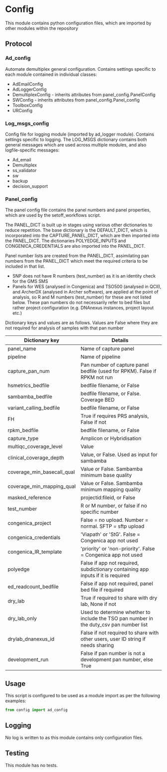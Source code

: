# Config

This module contains python configuration files, which are imported by other modules within the repository

## Protocol

### Ad_config

Automate demultiplex general configuration. Contains settings specific to each module contained in individual classes:
- AdEmailConfig
- AdLoggerConfig
- DemultiplexConfig - inherits attributes from panel_config.PanelConfig
- SWConfig - inherits attributes from panel_config.Panel_config
- ToolboxConfig
- URConfig

### Log_msgs_config

Config file for logging module (imported by ad_logger module). Contains settings specific to logging. The LOG_MSGS
dictionary contains both general messages which are used across multiple modules, and
also logfile-specific messages:
- Ad_email
- Demultiplex
- ss_validator
- sw
- backup
- decision_support

### Panel_config

The panel config file contains the panel numbers and panel properties, which
are used by the setoff_workflows script.

The PANEL_DICT is built up in stages using various other dictionaries to reduce
repetition. The base dictionary is the DEFAULT_DICT, which is incorporated into
the CAPTURE_PANEL_DICT, which are then imported into the PANEL_DICT. The
dictionaries POLYEDGE_INPUTS and CONGENICA_CREDENTIALS are also imported into
the PANEL_DICT.

Panel number lists are created from the PANEL_DICT, assimilating pan numbers
from the PANEL_DICT which meet the required criteria to be included in that list.

- SNP does not have R numbers (test_number) as it is an identity check for the
    GMS SMS
- Panels for WES (analysed in Congenica) and TSO500 (analysed in QCII),
    and ArcherDX (analysed in Archer software), are applied at the point of
    analysis, so R and M numbers (test_number) for these are not listed below.
    These pan numbers do not necessarily refer to bed files but rather project
    configuration (e.g. DNAnexus instances, project layout etc.)

Dictionary keys and values are as follows. Values are False where they are not required
for analysis of samples with that pan number

| Dictionary key | Details |
|----------------|----------|
| panel_name    | Name of capture panel |
| pipeline   |  Name of pipeline |
| capture_pan_num | Pan number of capture panel bedfile (used for RPKM). False if RPKM not run |
| hsmetrics_bedfile | bedfile filename, or False |
| sambamba_bedfile | bedfile filename, or False. Coverage BED |
| variant_calling_bedfile | bedfile filename, or False |
| FH  | True if requires PRS analysis, False if not |
| rpkm_bedfile | bedfile filename, or False |
| capture_type | Amplicon or Hybridisation |
| multiqc_coverage_level | Value |
| clinical_coverage_depth | Value, or False. Used as input for sambamba |
| coverage_min_basecall_qual | Value or False. Sambamba minimum base quality |
| coverage_min_mapping_qual | Value or False. Sambamba minimum mapping quality |
| masked_reference | projectid:fileid, or False |
| test_number | R or M number, or false if no specific number |
| congenica_project | False = no upload. Number = normal. SFTP = sftp upload |
| congenica_credentials | 'Viapath' or 'StG'. False = Congenica app not used |
| congenica_IR_template | 'priority' or 'non-priority'. False = Congenica app not used |
| polyedge | False if app not required, subdictionary containing app inputs if it is required |
| ed_readcount_bedfile | False if app not required, panel bed file if required |
| dry_lab | True if required to share with dry lab, None if not |
| dry_lab_only | Used to determine whether to include the TSO pan number in the duty_csv pan number list |
| drylab_dnanexus_id | False if not required to share with other users, user ID string if needs sharing |
| development_run | False if pan number is not a development pan number, else True |

## Usage

This script is configured to be used as a module import as per the following examples:
```python
from config import ad_config
```

## Logging

No log is written to as this module contains only configuration files.

## Testing

This module has no tests.

